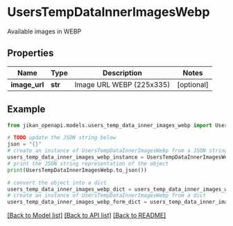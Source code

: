 # UsersTempDataInnerImagesWebp

Available images in WEBP

## Properties

Name | Type | Description | Notes
------------ | ------------- | ------------- | -------------
**image_url** | **str** | Image URL WEBP (225x335) | [optional] 

## Example

```python
from jikan_openapi.models.users_temp_data_inner_images_webp import UsersTempDataInnerImagesWebp

# TODO update the JSON string below
json = "{}"
# create an instance of UsersTempDataInnerImagesWebp from a JSON string
users_temp_data_inner_images_webp_instance = UsersTempDataInnerImagesWebp.from_json(json)
# print the JSON string representation of the object
print(UsersTempDataInnerImagesWebp.to_json())

# convert the object into a dict
users_temp_data_inner_images_webp_dict = users_temp_data_inner_images_webp_instance.to_dict()
# create an instance of UsersTempDataInnerImagesWebp from a dict
users_temp_data_inner_images_webp_form_dict = users_temp_data_inner_images_webp.from_dict(users_temp_data_inner_images_webp_dict)
```
[[Back to Model list]](../README.md#documentation-for-models) [[Back to API list]](../README.md#documentation-for-api-endpoints) [[Back to README]](../README.md)


